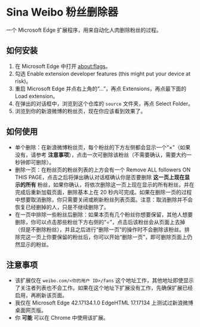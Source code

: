 # Sina Weibo 粉丝删除器

一个 Microsoft Edge 扩展程序，用来自动化人肉删除粉丝的过程。

## 如何安装

1. 在 Microsoft Edge 中打开 [about:flags](microsoft-edge:about:flags)。
2. 勾选 Enable extension developer features (this might put your device at risk)。
3. 重启 Microsoft Edge 并点右上角的“…”，再点 Extensions，再点最下面的 Load extension。
4. 在弹出的对话框中，浏览到这个仓库的 `source` 文件夹，再点 Select Folder。
5. 浏览到你的新浪微博的粉丝页，现在你应该看到效果了。

## 如何使用

- 单个删除：在新浪微博粉丝页，每个粉丝的下方左侧都会显示一个“×”（如果没有，请参考 **注意事项**），点击一次可删除该粉丝（不需要确认，需要大约一秒钟即可删除）。
- 删除一页：在粉丝页的粉丝列表的上方会有一个 Remove ALL followers ON THIS PAGE，点击之后将弹出确认对话框确认你是否要删除 **这一页上现在显示的所有** 粉丝，如果你确认，将依次删除这一页上现在显示的所有粉丝，并在完成后重新加载页面，删除基本上在 20 秒内可完成。如果在删除一页的过程中想要取消删除，你只需要关闭或刷新粉丝列表页面。注意：取消删除并不会恢复已经删掉的人，只是不继续删除了。
- 在一页中排除一些粉丝后删除：如果本页有几个粉丝你想要保留，其他人想要删除，你可以点击那些粉丝下方右侧的“÷”，点击后该粉丝会从页面上去掉（但是不删除粉丝），并且之后进行“删除一页”的操作时不会删除该粉丝。排除完这一页上你要保留的粉丝后，你可以开始“删除一页”，即可删除页面上仍然显示的粉丝。

## 注意事项

- 该扩展仅在 `weibo.com/<你的用户 ID>/fans` 这个地址工作，其他地址即使显示了关注者列表也不会工作。如果在这个地址下扩展没有工作，先确保扩展已经启用，再刷新该页面。
- 我仅在 Microsoft Edge 42.17134.1.0 EdgeHTML 17.17134 上测试过新浪微博桌面网页版。
- 你 **可能** 可以在 Chrome 中使用该扩展。
